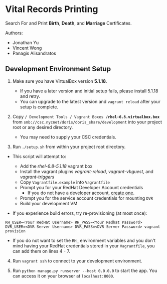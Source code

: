# Vital Records Printing #

Search For and Print **Birth**, **Death**, and **Marriage** Certificates.

Authors:

- Jonathan Yu
- Vincent Wong
- Panagis Alisandratos


## Development Environment Setup ##

1. Make sure you have VirtualBox version **5.1.18**.
    - If you have a later version and initial setup fails, please install 5.1.18 and retry.
    - You can upgrade to the latest version and `vagrant reload` after your setup is complete.

2. Copy `/ Development Tools / Vagrant Boxes /`**`rhel-6.8.virtualbox.box`** from 
`smb://csc.nycnet/doris/doris_share/development` into your project root or any desired directory.
    - You may need to supply your CSC credentials.

3. Run `./setup.sh` from within your project root directory.

  - This script will attempt to:

    - Add the *rhel-6.8-5.1.18* vagrant box
    - Install the vagrant plugins *vagrant-reload*, *vagrant-vbguest*, and *vagrant-triggers*
    - Copy `Vagrantfile.example` into `Vagrantfile`
    - Prompt you for your RedHat Developer Account credentials
        - If you do not have a developer account, [create one](https://www.redhat.com/en/developers).
    - Prompt you for the service account credentials for mounting `DVR`
    - Build your development VM
    
  - If you experience build errors, try re-provisioning (at most once):

`RH_USER=<Your RedHat Username> RH_PASS=<Your Redhat Password> 
DVR_USER=<DVR Server Username> DVR_PASS=<DVR Server Password> vagrant provision`

- If you do not want to set the `RH_` environment variables and you don't mind having 
your RedHat credentials stored in your `Vagrantfile`, you can add them on lines 4 - 7.

4. Run `vagrant ssh` to connect to your development environment.

5. Run `python manage.py runserver --host 0.0.0.0` to start the app.
You can access it on your browser at `localhost:8000`.
